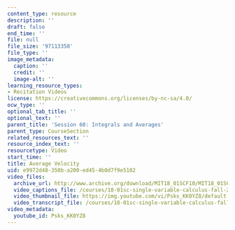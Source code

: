 ```yaml
---
content_type: resource
description: ''
draft: false
end_time: ''
file: null
file_size: '97113358'
file_type: ''
image_metadata:
  caption: ''
  credit: ''
  image-alt: ''
learning_resource_types:
- Recitation Videos
license: https://creativecommons.org/licenses/by-nc-sa/4.0/
ocw_type: ''
optional_tab_title: ''
optional_text: ''
parent_title: 'Session 60: Integrals and Averages'
parent_type: CourseSection
related_resources_text: ''
resource_index_text: ''
resourcetype: Video
start_time: ''
title: Average Velocity
uid: e9972d48-350b-a200-ed45-4b0d7f9e5102
video_files:
  archive_url: http://www.archive.org/download/MIT18_01SCF10/MIT18_01SCF10Rec_46_300k.mp4
  video_captions_file: /courses/18-01sc-single-variable-calculus-fall-2010/18f9720b89645f7899c228987e616780_Psks_KK0YZ8.vtt
  video_thumbnail_file: https://img.youtube.com/vi/Psks_KK0YZ8/default.jpg
  video_transcript_file: /courses/18-01sc-single-variable-calculus-fall-2010/fb457283d8487b2a79a278e4871ff22d_Psks_KK0YZ8.pdf
video_metadata:
  youtube_id: Psks_KK0YZ8
---
```

